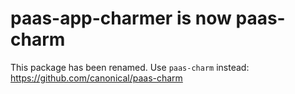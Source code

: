 # paas-app-charmer is now paas-charm

This package has been renamed. Use `paas-charm` instead: https://github.com/canonical/paas-charm
